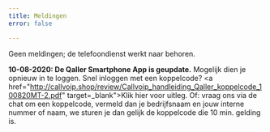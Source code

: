 ```yaml
---
title: Meldingen
error: false

---
```

Geen meldingen; de telefoondienst werkt naar behoren.

<b>10-08-2020: De Qaller Smartphone App is geupdate.</b>
Mogelijk dien je opnieuw in te loggen.
Snel inloggen met een koppelcode? <a href="http://callvoip.shop/review/Callvoip_handleiding_Qaller_koppelcode_100820MT-2.pdf" target=_blank">Klik hier voor uitleg</a>.
Of: vraag ons via de chat om een koppelcode, vermeld dan je bedrijfsnaam en jouw interne nummer of naam, we sturen je dan gelijk de koppelcode die 10 min. gelding is. 
